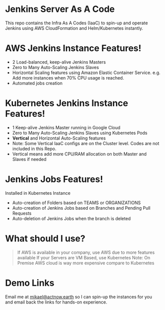 # Jenkins Server As A Code
This repo contains the Infra As A Codes (IaaC) to spin-up and operate Jenkins using AWS CloudFormation and Helm/Kubernetes instantly.

# AWS Jenkins Instance Features!
  - 2 Load-balanced, keep-alive Jenkins Masters
  - Zero to Many Auto-Scaling Jenkins Slaves
  - Horizontal Scaling features using Amazon Elastic Container Service. e.g. Add more instances when 70% CPU usage is reached.
  - Automated jobs creation

# Kubernetes Jenkins Instance Features! 
  - 1 Keep-alive Jenkins Master running in Google Cloud
  - Zero to Many Auto-Scaling Jenkins Slaves using Kubernetes Pods
  - **Vertical** and Horizontal Auto-Scaling features
  - Note: Some Vertical IaaC configs are on the Cluster level. Codes are not included in this Repo.
  - Vertical means add more CPU/RAM allocation on both Master and Slaves if needed

# Jenkins Jobs Features!
Installed in Kubernetes Instance
  - Auto-creation of Folders based on TEAMS or ORGANIZATIONS
  - Auto-creation of Jenkins Jobs based on Branches and Pending Pull Requests
  - Auto-deletion of Jenkins Jobs when the branch is deleted

# What should I use?
> If AWS is available in your company, use AWS due to more features available
> If your Servers are VM Based, use Kubernetes
> Note: On Premise AWS cloud is way more expensive compare to Kubernetes

# Demo Links
Email me at <mikael@actnow.earth> so I can spin-up the instances for you and email back the links for hands-on experience.
